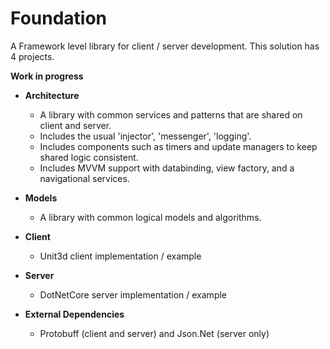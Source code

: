 # Foundation

A Framework level library for client / server development. This solution has 4 projects.

**Work in progress**

- **Architecture**
  - A library with common services and patterns that are shared on client and server. 
  - Includes the usual 'injector', 'messenger', 'logging'.
  - Includes components such as timers and update managers to keep shared logic consistent.
  - Includes MVVM support with databinding, view factory, and a navigational services.
  
  
- **Models**
  - A library with common logical models and algorithms. 
  
- **Client**
  - Unit3d client implementation / example
  
- **Server**
  - DotNetCore server implementation / example

- **External Dependencies**
  - Protobuff (client and server) and Json.Net (server only)
